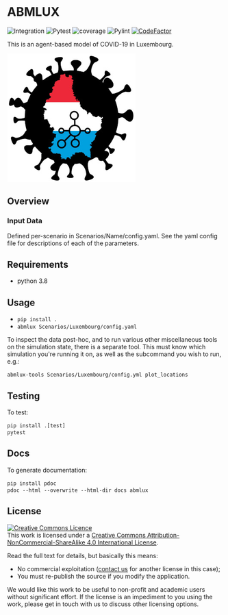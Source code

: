 # ABMLUX
![Integration](https://github.com/abm-covid-lux/abmlux/workflows/Integration/badge.svg?branch=master)
![Pytest](https://github.com/abm-covid-lux/abmlux/workflows/Pytest/badge.svg)
![coverage](https://github.com/abm-covid-lux/abmlux/workflows/coverage/badge.svg)
![Pylint](https://github.com/abm-covid-lux/abmlux/workflows/Pylint/badge.svg)
[![CodeFactor](https://www.codefactor.io/repository/github/abm-covid-lux/abmlux/badge?s=006dc8f386c6ea6d2a7a90377ff30fcf15328919)](https://www.codefactor.io/repository/github/abm-covid-lux/abmlux)

This is an agent-based model of COVID-19 in Luxembourg.


![ABMLUX Logo](abmlux_logo.jpg)

## Overview

### Input Data
Defined per-scenario in Scenarios/Name/config.yaml.  See the yaml config file for descriptions of each of the parameters.

## Requirements

 * python 3.8

## Usage

 * `pip install .`
 * `abmlux Scenarios/Luxembourg/config.yaml`

To inspect the data post-hoc, and to run various other miscellaneous tools on the simulation state, there is a separate tool.  This must know which simulation you're running it on, as well as the subcommand you wish to run, e.g.:

    abmlux-tools Scenarios/Luxembourg/config.yml plot_locations

## Testing
To test:

    pip install .[test]
    pytest

## Docs
To generate documentation:

    pip install pdoc
    pdoc --html --overwrite --html-dir docs abmlux

## License
<a rel="license" href="http://creativecommons.org/licenses/by-nc-sa/4.0/"><img alt="Creative Commons Licence" style="border-width:0" src="https://i.creativecommons.org/l/by-nc-sa/4.0/88x31.png" /></a><br />This work is licensed under a <a rel="license" href="http://creativecommons.org/licenses/by-nc-sa/4.0/">Creative Commons Attribution-NonCommercial-ShareAlike 4.0 International License</a>.

Read the full text for details, but basically this means:
 * No commercial exploitation ([contact us](https://www.abmlux.org) for another license in this case);
 * You must re-publish the source if you modify the application.

We would like this work to be useful to non-profit and academic users without significant effort.  If the license is an impediment to you using the work, please get in touch with us to discuss other licensing options.